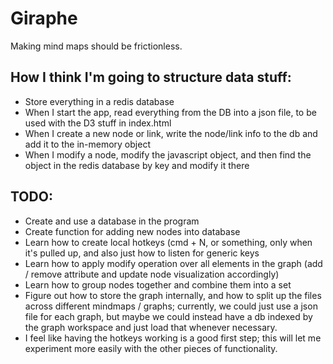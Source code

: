# Giraphe

Making mind maps should be frictionless.

## How I think I'm going to structure data stuff:
- Store everything in a redis database
- When I start the app, read everything from the DB into a json file, to be used with the D3 stuff in index.html
- When I create a new node or link, write the node/link info to the db and add it to the in-memory object
- When I modify a node, modify the javascript object, and then find the object in the redis database by key and modify it there


## TODO:
- Create and use a database in the program
- Create function for adding new nodes into database
- Learn how to create local hotkeys (cmd + N, or something, only when it's pulled up, and also just how to listen for generic keys
- Learn how to apply modify operation over all elements in the graph (add / remove attribute and update node visualization accordingly)
- Learn how to group nodes together and combine them into a set
- Figure out how to store the graph internally, and how to split up the files across different mindmaps / graphs; currently, we could just use a json file for each graph, but maybe we could instead have a db indexed by the graph workspace and just load that whenever necessary.
- I feel like having the hotkeys working is a good first step; this will let me experiment more easily with the other pieces of functionality.
